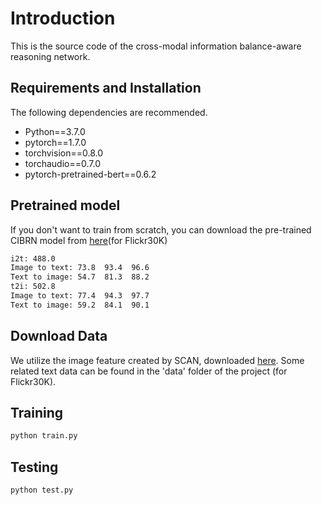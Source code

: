# Introduction
This is the source code of the cross-modal information balance-aware reasoning network.
## Requirements and Installation
The following dependencies are recommended.

* Python==3.7.0
* pytorch==1.7.0
* torchvision==0.8.0
* torchaudio==0.7.0
* pytorch-pretrained-bert==0.6.2
  
## Pretrained model
If you don't want to train from scratch, you can download the pre-trained CIBRN model  from [here](https://drive.google.com/drive/folders/1eddbVAGbjHvofX96FuY4Sq7YcJTmuMhV?usp=drive_link)(for Flickr30K)
```bash
i2t: 488.0
Image to text: 73.8  93.4  96.6
Text to image: 54.7  81.3  88.2
t2i: 502.8
Image to text: 77.4  94.3  97.7
Text to image: 59.2  84.1  90.1
```
## Download Data 
We utilize the image feature created by SCAN, downloaded [here](https://github.com/kuanghuei/SCAN). Some related text data can be found in the 'data' folder of the project (for Flickr30K).

## Training 
```bash
python train.py 
```
## Testing
```bash
python test.py
```
